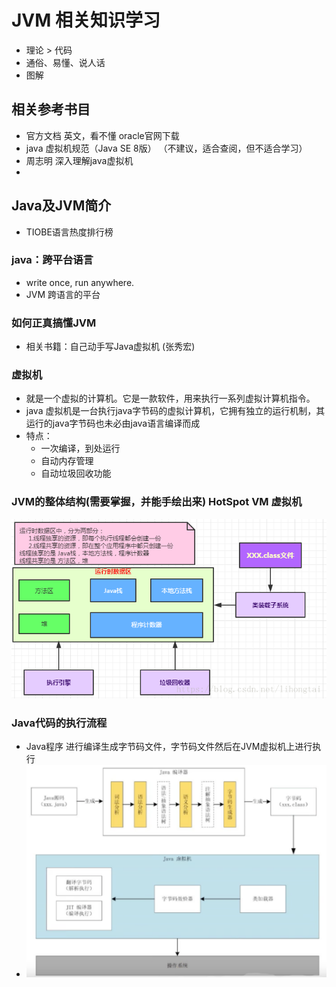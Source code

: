 # JVM 相关知识学习
* 理论 > 代码
* 通俗、易懂、说人话
* 图解

## 相关参考书目
* 官方文档  英文，看不懂  oracle官网下载
* java 虚拟机规范（Java SE 8版） （不建议，适合查阅，但不适合学习）
* 周志明  深入理解java虚拟机
*

## Java及JVM简介
* TIOBE语言热度排行榜
### java：跨平台语言
* write once, run anywhere.
* JVM 跨语言的平台

### 如何正真搞懂JVM
* 相关书籍：自己动手写Java虚拟机 (张秀宏)

### 虚拟机
* 就是一个虚拟的计算机。它是一款软件，用来执行一系列虚拟计算机指令。
* java 虚拟机是一台执行java字节码的虚拟计算机，它拥有独立的运行机制，其运行的java字节码也未必由java语言编译而成
* 特点：
    * 一次编译，到处运行
    * 自动内存管理
    * 自动垃圾回收功能

### JVM的整体结构(需要掌握，并能手绘出来)  HotSpot VM 虚拟机
![](./file/JVM整体结构.png)

### Java代码的执行流程
* Java程序 进行编译生成字节码文件，字节码文件然后在JVM虚拟机上进行执行
* ![需要可见上的图片](./file/Java代码的执行流程.png)